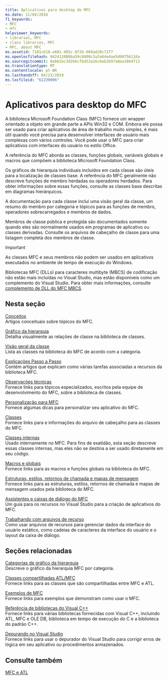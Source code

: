 ```yaml
---
title: Aplicativos para desktop do MFC
ms.date: 11/04/2016
f1_keywords:
- MFC
- mfc
helpviewer_keywords:
- libraries, MFC
- class libraries, MFC
- MFC, about MFC
ms.assetid: 7101cb18-a681-495c-8f2b-069ad20c72f7
ms.openlocfilehash: 042412000ba59c8400c5a3a64edae5d60756116a
ms.sourcegitcommit: 0ab61bc3d2b6cfbd52a16c6ab2b97a8ea1864f12
ms.translationtype: MT
ms.contentlocale: pt-BR
ms.lasthandoff: 04/23/2019
ms.locfileid: "62239006"
---
```

# <a name="mfc-desktop-applications"></a>Aplicativos para desktop do MFC

A biblioteca Microsoft Foundation Class (MFC) fornece um wrapper orientado a objeto em grande parte a APIs Win32 e COM. Embora ele possa ser usado para criar aplicativos de área de trabalho muito simples, é mais útil quando você precisa para desenvolver interfaces de usuário mais complexas com vários controles. Você pode usar o MFC para criar aplicativos com interfaces do usuário no estilo Office.

A referência do MFC aborda as classes, funções globais, variáveis globais e macros que compõem a biblioteca Microsoft Foundation Class.

Os gráficos de hierarquia individuais incluídos em cada classe são úteis para a localização de classes base. A referência do MFC geralmente não descreve funções de membro herdadas ou operadores herdados. Para obter informações sobre essas funções, consulte as classes base descritas em diagramas hierárquicos.

A documentação para cada classe inclui uma visão geral da classe, um resumo do membro por categoria e tópicos para as funções de membro, operadores sobrecarregados e membros de dados.

Membros de classe pública e protegida são documentados somente quando eles são normalmente usados em programas de aplicativo ou classes derivadas. Consulte os arquivos de cabeçalho de classe para uma listagem completa dos membros de classe.

> [!IMPORTANT]
>  As classes MFC e seus membros não podem ser usados em aplicativos executados no ambiente de tempo de execução do Windows.
>
>  Bibliotecas MFC (DLLs) para caracteres multibyte (MBCS) de codificação não estão mais incluídas no Visual Studio, mas estão disponíveis como um complemento do Visual Studio. Para obter mais informações, consulte [complemento de DLL do MFC MBCS](mfc-mbcs-dll-add-on.md).

## <a name="in-this-section"></a>Nesta seção

[Conceitos](mfc-concepts.md)<br/>
Artigos conceituais sobre tópicos do MFC.

[Gráfico da hierarquia](hierarchy-chart.md)<br/>
Detalha visualmente as relações de classe na biblioteca de classes.

[Visão geral da classe](class-library-overview.md)<br/>
Lista as classes na biblioteca do MFC de acordo com a categoria.

[Explicações Passo a Passo](walkthroughs-mfc.md)<br/>
Contém artigos que explicam como várias tarefas associadas a recursos da biblioteca MFC.

[Observações técnicas](mfc-technical-notes.md)<br/>
Fornece links para tópicos especializados, escritos pela equipe de desenvolvimento do MFC, sobre a biblioteca de classes.

[Personalização para MFC](customization-for-mfc.md)<br/>
Fornece algumas dicas para personalizar seu aplicativo do MFC.

[Classes](reference/mfc-classes.md)<br/>
Fornece links para e informações do arquivo de cabeçalho para as classes do MFC.

[Classes internas](reference/internal-classes.md)<br/>
Usado internamente no MFC. Para fins de exatidão, esta seção descreve essas classes internas, mas eles não se destina a ser usado diretamente em seu código.

[Macros e globais](reference/mfc-macros-and-globals.md)<br/>
Fornece links para as macros e funções globais na biblioteca do MFC.

[Estruturas, estilos, retornos de chamada e mapas de mensagem](reference/structures-styles-callbacks-and-message-maps.md)<br/>
Fornece links para as estruturas, estilos, retornos de chamada e mapas de mensagem usados pela biblioteca do MFC.

[Assistentes e caixas de diálogo do MFC](reference/mfc-wizards-and-dialog-boxes.md)<br/>
Um guia para os recursos no Visual Studio para a criação de aplicativos do MFC.

[Trabalhando com arquivos de recurso](../windows/working-with-resource-files.md)<br/>
Como usar arquivos de recursos para gerenciar dados da interface do usuário estático, como cadeias de caracteres da interface do usuário e o layout da caixa de diálogo.

## <a name="related-sections"></a>Seções relacionadas

[Categorias de gráfico da hierarquia](hierarchy-chart-categories.md)<br/>
Descreve o gráfico da hierarquia MFC por categoria.

[Classes compartilhadas ATL/MFC](../atl-mfc-shared/atl-mfc-shared-classes.md)<br/>
Fornece links para as classes que são compartilhadas entre MFC e ATL.

[Exemplos de MFC](../overview/visual-cpp-samples.md)<br/>
Fornece links para exemplos que demonstram como usar o MFC.

[Referência de bibliotecas do Visual C++](../standard-library/cpp-standard-library-reference.md)<br/>
Fornece links para várias bibliotecas fornecidas com Visual C++, incluindo ATL, MFC e OLE DB, biblioteca em tempo de execução do C e a biblioteca do padrão C++.

[Depurando no Visual Studio](/visualstudio/debugger/debugging-in-visual-studio)<br/>
Fornece links para usar o depurador do Visual Studio para corrigir erros de lógica em seu aplicativo ou procedimentos armazenados.

## <a name="see-also"></a>Consulte também

[MFC e ATL](mfc-and-atl.md)
